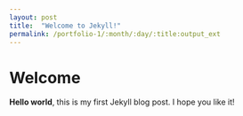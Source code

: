 ```yaml
---
layout: post
title:  "Welcome to Jekyll!"
permalink: /portfolio-1/:month/:day/:title:output_ext
---
```


# Welcome
**Hello world**, this is my first Jekyll blog post.
I hope you like it!